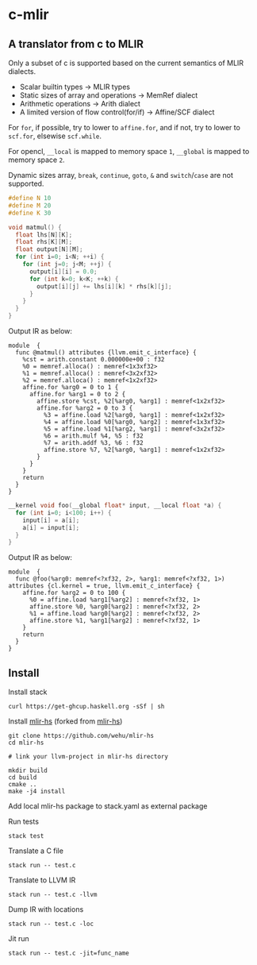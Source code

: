 # c-mlir

## A translator from c to MLIR

Only a subset of c is supported based on the current semantics of MLIR dialects.

* Scalar builtin types -> MLIR types
* Static sizes of array and operations -> MemRef dialect
* Arithmetic operations -> Arith dialect
* A limited version of flow control(for/if) -> Affine/SCF dialect

For `for`, if possible, try to lower to `affine.for`, and if not, try to lower to `scf.for`, elsewise `scf.while`.

For opencl, `__local` is mapped to memory space `1`, `__global` is mapped to memory space `2`.

Dynamic sizes array, `break`, `continue`, `goto`, `&` and `switch`/`case` are not supported.

```c
#define N 10
#define M 20
#define K 30

void matmul() {
  float lhs[N][K];
  float rhs[K][M];
  float output[N][M];
  for (int i=0; i<N; ++i) {
    for (int j=0; j<M; ++j) {
      output[i][i] = 0.0;
      for (int k=0; k<K; ++k) {
        output[i][j] += lhs[i][k] * rhs[k][j];
      }
    }
  }
}
```

Output IR as below:

```mlir
module  {
  func @matmul() attributes {llvm.emit_c_interface} {
    %cst = arith.constant 0.000000e+00 : f32
    %0 = memref.alloca() : memref<1x3xf32>
    %1 = memref.alloca() : memref<3x2xf32>
    %2 = memref.alloca() : memref<1x2xf32>
    affine.for %arg0 = 0 to 1 {
      affine.for %arg1 = 0 to 2 {
        affine.store %cst, %2[%arg0, %arg1] : memref<1x2xf32>
        affine.for %arg2 = 0 to 3 {
          %3 = affine.load %2[%arg0, %arg1] : memref<1x2xf32>
          %4 = affine.load %0[%arg0, %arg2] : memref<1x3xf32>
          %5 = affine.load %1[%arg2, %arg1] : memref<3x2xf32>
          %6 = arith.mulf %4, %5 : f32
          %7 = arith.addf %3, %6 : f32
          affine.store %7, %2[%arg0, %arg1] : memref<1x2xf32>
        }
      }
    }
    return
  }
}
```


```c
__kernel void foo(__global float* input, __local float *a) {
  for (int i=0; i<100; i++) {
    input[i] = a[i];
    a[i] = input[i];
  }
}
```

Output IR as below:

```mlir
module  {
  func @foo(%arg0: memref<?xf32, 2>, %arg1: memref<?xf32, 1>) attributes {cl.kernel = true, llvm.emit_c_interface} {
    affine.for %arg2 = 0 to 100 {
      %0 = affine.load %arg1[%arg2] : memref<?xf32, 1>
      affine.store %0, %arg0[%arg2] : memref<?xf32, 2>
      %1 = affine.load %arg0[%arg2] : memref<?xf32, 2>
      affine.store %1, %arg1[%arg2] : memref<?xf32, 1>
    }
    return
  }
}
```

## Install

Install stack

```shell
curl https://get-ghcup.haskell.org -sSf | sh
```

Install [mlir-hs](https://github.com/wehu/mlir-hs) (forked from [mlir-hs](https://github.com/google/mlir-hs))

```shell
git clone https://github.com/wehu/mlir-hs
cd mlir-hs

# link your llvm-project in mlir-hs directory

mkdir build
cd build
cmake ..
make -j4 install
```

Add local mlir-hs package to stack.yaml as external package

Run tests

```shell
stack test
```

Translate a C file
```shell
stack run -- test.c
```

Translate to LLVM IR
```shell
stack run -- test.c -llvm
```

Dump IR with locations
```shell
stack run -- test.c -loc
```

Jit run
```shell
stack run -- test.c -jit=func_name
```